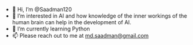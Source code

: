 - 👋 Hi, I’m @Saadman120
- 👀 I’m interested in AI and how knowledge of the inner workings of the human brain can help in the development of AI.
- 🌱 I’m currently learning Python
- 📫 Please reach out to me at md.saadman@gmail.com

<!---
Saadman120/Saadman120 is a ✨ special ✨ repository because its `README.md` (this file) appears on your GitHub profile.
You can click the Preview link to take a look at your changes.
--->
